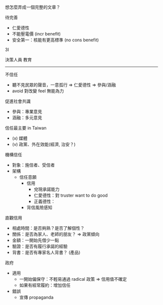
想怎麼弄成一個完整的文章？

待完善
- 仁愛德性
- 不能壓電價 (incr benefit)
- 安全第一：核能有更高標準 (no cons benefit)

3I

決策人員
教育

---

不信任
- 聽不見民眾的聲音，一意孤行 => 仁愛德性 => 參與/涵融
- avoid 對改變 feel 無能為力

促進社會共識
- 參與：專業意見
- 涵融：多元意見

信任最主要 in Taiwan
- (x) 媒體
- (v) 政黨、外在效能(經濟, 治安？)

機構信任
- 對象：施信者、受信者
- 架構
	- 信任意願
		- 信用
			- 兌現承諾能力
			- 仁愛德性：對 truster want to do good
			- 正義德性：
		- 背信風險感知

直觀信用
- 相處時間：是否夠熟？是否了解個性？
- 關係：是否為家人、老師的朋友？ => 政黨傾向
- 金額：一開始先借少一點
- 驗證：是否有履行承諾的經驗
- 背書：是否有專家名人背書？ (產品)

政府
- 適用
	- 一開始偏保守：不輕易通過 radical 政策 => 信用值不確定
	- 如果有經常履約：增加信任
- 錯誤
	- 宣傳 propaganda